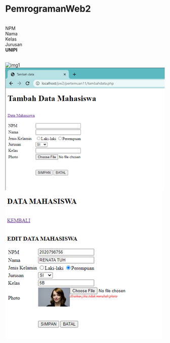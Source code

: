 # PemrogramanWeb2
<br>
NPM <br>
Nama <br>
Kelas <br>
Jurusan <br>
<b>UNIPI</b> <br>
<br>

![img1](https://github.com/belajarweb2/PemrogramanWeb2/assets/149563756/cf5ce0fd-1521-4ff8-8b56-e6bc5b366597)
![img2](https://github.com/belajarweb2/PemrogramanWeb2/blob/main/img2.png)
![img3](https://github.com/belajarweb2/PemrogramanWeb2/blob/main/img3.png)

